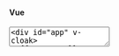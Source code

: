 #### Vue

<!-- <iframe class="code-preview" height="280px"></iframe> -->
<textarea class="code-editor vue" name="code">
<div id="app" v-cloak>
  {{ message }}
</div>
<style>
[v-cloak] {display: none;}
</style>
<script>
function loadVue() {
  var app = new Vue({
    el: '#app',
    data: {
      message: 'Hello Vue is working!'
    }
  })
}
setTimeout(loadVue, 300);
window.addEventListener("load", loadVue);
</script>
</textarea>